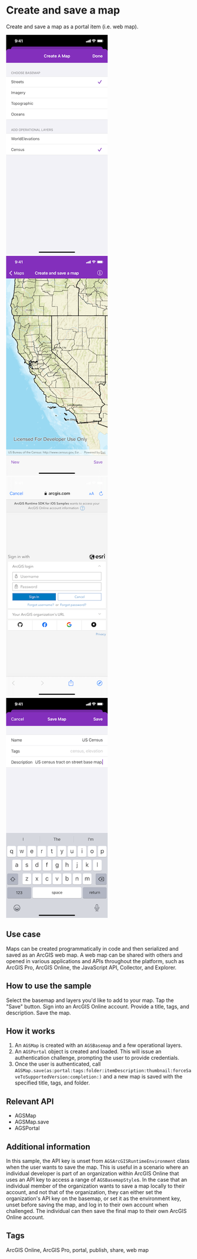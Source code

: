 # Create and save a map

Create and save a map as a portal item (i.e. web map).

![Image of create and save map 1](create-and-save-map-1.png)
![Image of create and save map 2](create-and-save-map-2.png)
![Image of create and save map 3](create-and-save-map-3.png)
![Image of create and save map 4](create-and-save-map-4.png)

## Use case

Maps can be created programmatically in code and then serialized and saved as an ArcGIS web map. A web map can be shared with others and opened in various applications and APIs throughout the platform, such as ArcGIS Pro, ArcGIS Online, the JavaScript API, Collector, and Explorer.

## How to use the sample

Select the basemap and layers you'd like to add to your map. Tap the "Save" button. Sign into an ArcGIS Online account. Provide a title, tags, and description. Save the map.

## How it works

1. An `AGSMap` is created with an `AGSBasemap` and a few operational layers.
2. An `AGSPortal` object is created and loaded. This will issue an authentication challenge, prompting the user to provide credentials.
3. Once the user is authenticated, call `AGSMap.save(as:portal:tags:folder:itemDescription:thumbnail:forceSaveToSupportedVersion:completion:)` and a new map is saved with the specified title, tags, and folder.

## Relevant API

* AGSMap
* AGSMap.save
* AGSPortal

## Additional information

In this sample, the API key is unset from `AGSArcGISRuntimeEnvironment` class when the user wants to save the map. This is useful in a scenario where an individual developer is part of an organization within ArcGIS Online that uses an API key to access a range of `AGSBasemapStyle`s. In the case that an individual member of the organization wants to save a map locally to their account, and not that of the organization, they can either set the organization's API key on the basemap, or set it as the environment key, unset before saving the map, and log in to their own account when challenged. The individual can then save the final map to their own ArcGIS Online account.

## Tags

ArcGIS Online, ArcGIS Pro, portal, publish, share, web map
